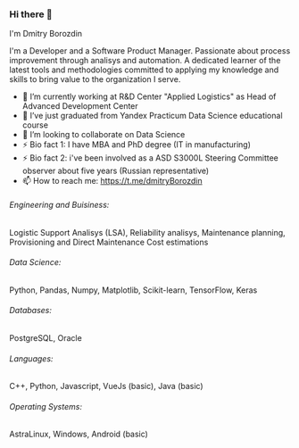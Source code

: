 ### Hi there 👋

I'm Dmitry Borozdin

I'm a Developer and a Software Product Manager. Passionate about process improvement through analisys and automation. 
A dedicated learner of the latest tools and methodologies committed to applying my knowledge and skills to bring value to the organization I serve.

- 🔭 I’m currently working at R&D Center "Applied Logistics" as Head of Advanced Development Center
- 🌱 I’ve just graduated from Yandex Practicum Data Science educational course
- 👯 I’m looking to collaborate on Data Science
- ⚡ Bio fact 1: I have MBA and PhD degree (IT in manufacturing) 
- ⚡ Bio fact 2: i've been involved as a ASD S3000L Steering Committee observer about five years (Russian representative)
- 📫 How to reach me: https://t.me/dmitryBorozdin

###### Engineering and Buisiness: 
Logistic Support Analisys (LSA), Reliability analisys, Maintenance planning, Provisioning and Direct Maintenance Cost estimations

###### Data Science: 
Python, Pandas, Numpy, Matplotlib, Scikit-learn, TensorFlow, Keras

###### Databases: 
PostgreSQL, Oracle

###### Languages: 
C++, Python, Javascript, VueJs (basic), Java (basic) 

###### Operating Systems: 
AstraLinux, Windows, Android (basic)

